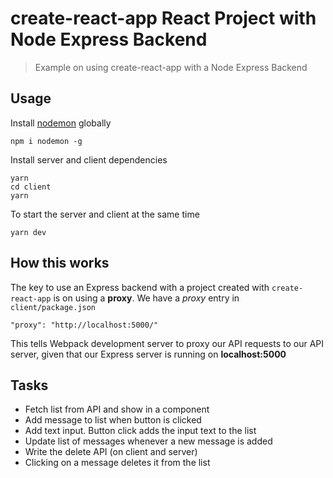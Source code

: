 # create-react-app React Project with Node Express Backend

> Example on using create-react-app with a Node Express Backend

## Usage

Install [nodemon](https://github.com/remy/nodemon) globally

```
npm i nodemon -g
```

Install server and client dependencies

```
yarn
cd client
yarn
```

To start the server and client at the same time

```
yarn dev
```

## How this works

The key to use an Express backend with a project created with `create-react-app` is on using a **proxy**. We have a *proxy* entry in `client/package.json`

``` 
"proxy": "http://localhost:5000/"
```

This tells Webpack development server to proxy our API requests to our API server, given that our Express server is running on **localhost:5000**

## Tasks

* Fetch list from API and show in a component
* Add message to list when button is clicked
* Add text input. Button click adds the input text to the list
* Update list of messages whenever a new message is added
* Write the delete API (on client and server)
* Clicking on a message deletes it from the list
